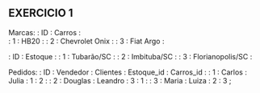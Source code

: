 ## EXERCICIO 1

Marcas:
:   ID  :   Carros          :   
:   1   :   HB20            :
:   2   :   Chevrolet Onix  :
:   3   :   Fiat Argo       :

:   ID  :   Estoque             :
:   1   :   Tubarão/SC          :
:   2   :   Imbituba/SC         :
:   3   :   Florianopolis/SC    :


Pedidos:
:   ID  :   Vendedor    :   Clientes    :   Estoque_id      :   Carros_id   :
:   1   :   Carlos      :   Julia       :   1               :   2           :
:   2   :   Douglas     :   Leandro     :   3               :   1           :
:   3   :   Maria       :   Luiza       :   2               :   3           ;